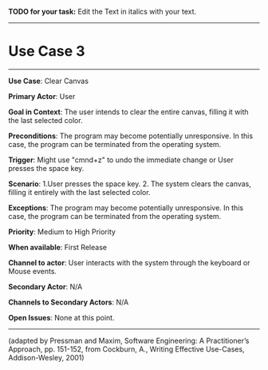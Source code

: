 **TODO for your task:** Edit the Text in italics with your text.

<hr>

# Use Case 3

<hr>

**Use Case**: Clear Canvas

**Primary Actor**: User

**Goal in Context**: The user intends to clear the entire canvas, filling it with the last selected color.

**Preconditions**: The program may become potentially unresponsive. In this case, the program can be terminated from the operating system.

**Trigger**: Might use "cmnd+z" to undo the immediate change or User presses the space key.
  
**Scenario**: 
1.User presses the space key.
2. The system clears the canvas, filling it entirely with the last selected color.
 
**Exceptions**: The program may become potentially unresponsive. In this case, the program can be terminated from the operating system.

**Priority**: Medium to High Priority

**When available**: First Release

**Channel to actor**: User interacts with the system through the keyboard or Mouse events.

**Secondary Actor**: N/A

**Channels to Secondary Actors**: N/A

**Open Issues**: None at this point.

<hr>



(adapted by Pressman and Maxim, Software Engineering: A Practitioner’s Approach, pp. 151-152, from Cockburn,
A., Writing Effective Use-Cases, Addison-Wesley, 2001)
